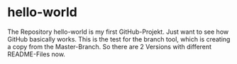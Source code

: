 # hello-world
The Repository hello-world is my first GitHub-Projekt. Just want to see how GitHub basically works.
This is the test for the branch tool, which is creating a copy from the Master-Branch. So there are 2 Versions with different README-Files now.
